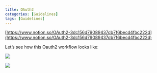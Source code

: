 ```yaml
---
title: OAuth2
categories: [Guidelines]
tags: [Guidelines]
---
```


[https://www.notion.so/OAuth2-3dc156d79089437db7f6becd4fbc222d](https://www.notion.so/OAuth2-3dc156d79089437db7f6becd4fbc222d)


Let’s see how this Oauth2 workflow looks like:


![](https://prod-files-secure.s3.us-west-2.amazonaws.com/9960fb2a-b75e-4bea-a8f9-b00925db1215/3bce41e0-99e8-4ebd-9701-e2bc9cbb79a2/Untitled.png?X-Amz-Algorithm=AWS4-HMAC-SHA256&X-Amz-Content-Sha256=UNSIGNED-PAYLOAD&X-Amz-Credential=ASIAZI2LB4666AJYHU7S%2F20250405%2Fus-west-2%2Fs3%2Faws4_request&X-Amz-Date=20250405T202113Z&X-Amz-Expires=3600&X-Amz-Security-Token=IQoJb3JpZ2luX2VjELz%2F%2F%2F%2F%2F%2F%2F%2F%2F%2FwEaCXVzLXdlc3QtMiJHMEUCIQDofN38aU86qDtMAVRy6cWxQUXSZbJMxwXb6p4RWibNLAIgLOmCPoFsiLkwFKRUcKenUEud6nrSfi92ByVs0XI7OmEq%2FwMINRAAGgw2Mzc0MjMxODM4MDUiDC37fVMvzZ8btFEfXCrcA3MpPwHc%2FIv4juF4FaBw4y3w29v8qZBf%2BdjenHdgPicoYEwSEO73GPlJ07qowJvgIh%2FhofqsgCTZtfj%2BrBX8u1BjSjI1w4r4R%2BGBt7D9O8IAQNeLafaAdS5H90nth9oQ59jkstNRvfGUR2vxKyKEh5psOa3N3R5xq2kfYdwgoYwzKi3w3bY5UF%2FdApU%2FpEOLtPAbjsaDb2BgfZINB2RNq%2Bop%2FgLNrfGrzfJmMHnbtcvgur81hrxEIUQPS8mM3vssQnChNMsjFqxHrsB73R8%2BaVBD0wNBwJUpGfCUOXPuLinPULEtmmTEoegWmlsgol1Uzo6utz8d9a8Fcg8w0i3G7S9mAC%2FT03%2FOBBnrKx2GztrhX0D2bp03YLcsC886U8KXniu2nvhkA%2FX%2FA%2BhhHPaDt3TnzMrj1xUMsgBSIFvR%2BSqz%2BN156MEZxi5NeHjss9bXmArKhiW6s9EPZsx4SpLNrRhbTu%2F9y8hA4RejSu0UDtGtJATcElnbv8aXlNYLRWwoWX%2BbcfzRYQv4JI0%2FNv%2FO7C7d86jy8tY22U1og54kmS3cnAMHuB4pYdvZonzSzvg3XNZuzSQGgdn8QIicQQ%2BvSvLsYMB4o7Jqxce5xRTDBue9pAp9jrYP9vgEQqivMP%2BSxr8GOqUBlbgEZ545scoGbGjNxEI2DCV0TqsOzJtkOI5oI2mKvqIS2lX9aEv99%2B1kABIrKBDZ2vzbHYrxXC4srv2cjmi1v1nU70IZZAO9jAkoNvhTQtIdpcczgfGtJ3EPpz2qDWHvF6tlqdAuI%2BD1FSL%2FCHVIxYym5xIBr92KVJnLm3KUZRE%2BljSm7n0WcvJc9uWjYbr3o1QGNk%2FrUCJ7nRxF54bswxHnvLlH&X-Amz-Signature=5ff7c6c11dcce999f9a2ba43abd0b36633ed9558f658e242b093d2fe3280d4f3&X-Amz-SignedHeaders=host&x-id=GetObject)


![](https://prod-files-secure.s3.us-west-2.amazonaws.com/9960fb2a-b75e-4bea-a8f9-b00925db1215/27d32b66-de43-41de-80f7-7edb81d1190f/Untitled.png?X-Amz-Algorithm=AWS4-HMAC-SHA256&X-Amz-Content-Sha256=UNSIGNED-PAYLOAD&X-Amz-Credential=ASIAZI2LB4666AJYHU7S%2F20250405%2Fus-west-2%2Fs3%2Faws4_request&X-Amz-Date=20250405T202113Z&X-Amz-Expires=3600&X-Amz-Security-Token=IQoJb3JpZ2luX2VjELz%2F%2F%2F%2F%2F%2F%2F%2F%2F%2FwEaCXVzLXdlc3QtMiJHMEUCIQDofN38aU86qDtMAVRy6cWxQUXSZbJMxwXb6p4RWibNLAIgLOmCPoFsiLkwFKRUcKenUEud6nrSfi92ByVs0XI7OmEq%2FwMINRAAGgw2Mzc0MjMxODM4MDUiDC37fVMvzZ8btFEfXCrcA3MpPwHc%2FIv4juF4FaBw4y3w29v8qZBf%2BdjenHdgPicoYEwSEO73GPlJ07qowJvgIh%2FhofqsgCTZtfj%2BrBX8u1BjSjI1w4r4R%2BGBt7D9O8IAQNeLafaAdS5H90nth9oQ59jkstNRvfGUR2vxKyKEh5psOa3N3R5xq2kfYdwgoYwzKi3w3bY5UF%2FdApU%2FpEOLtPAbjsaDb2BgfZINB2RNq%2Bop%2FgLNrfGrzfJmMHnbtcvgur81hrxEIUQPS8mM3vssQnChNMsjFqxHrsB73R8%2BaVBD0wNBwJUpGfCUOXPuLinPULEtmmTEoegWmlsgol1Uzo6utz8d9a8Fcg8w0i3G7S9mAC%2FT03%2FOBBnrKx2GztrhX0D2bp03YLcsC886U8KXniu2nvhkA%2FX%2FA%2BhhHPaDt3TnzMrj1xUMsgBSIFvR%2BSqz%2BN156MEZxi5NeHjss9bXmArKhiW6s9EPZsx4SpLNrRhbTu%2F9y8hA4RejSu0UDtGtJATcElnbv8aXlNYLRWwoWX%2BbcfzRYQv4JI0%2FNv%2FO7C7d86jy8tY22U1og54kmS3cnAMHuB4pYdvZonzSzvg3XNZuzSQGgdn8QIicQQ%2BvSvLsYMB4o7Jqxce5xRTDBue9pAp9jrYP9vgEQqivMP%2BSxr8GOqUBlbgEZ545scoGbGjNxEI2DCV0TqsOzJtkOI5oI2mKvqIS2lX9aEv99%2B1kABIrKBDZ2vzbHYrxXC4srv2cjmi1v1nU70IZZAO9jAkoNvhTQtIdpcczgfGtJ3EPpz2qDWHvF6tlqdAuI%2BD1FSL%2FCHVIxYym5xIBr92KVJnLm3KUZRE%2BljSm7n0WcvJc9uWjYbr3o1QGNk%2FrUCJ7nRxF54bswxHnvLlH&X-Amz-Signature=a5b5008ae79344a8b33d8fd1c5d209e416bf147ed8a12dfcd06dd562d713ebec&X-Amz-SignedHeaders=host&x-id=GetObject)

